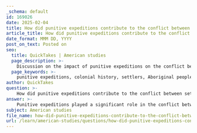 ```yaml
---
_schema: default
id: 169026
date: 2025-02-04
title: How did punitive expeditions contribute to the conflict between settlers and Aboriginal people during colonial history?
article_title: How did punitive expeditions contribute to the conflict between settlers and Aboriginal people during colonial history?
date_format: MMM DD, YYYY
post_on_text: Posted on
seo:
  title: QuickTakes | American studies
  page_description: >-
    Discussion on the impact of punitive expeditions on the conflict between settlers and Aboriginal people during colonial history, focusing on violence, loss of life, and the lasting effects on cultural identity and historical narratives.
  page_keywords: >-
    punitive expeditions, colonial history, settlers, Aboriginal people, violence, retribution, Coniston Massacre, Warlpiri Aborigines, fear, mistrust, memorialization, historical narratives, Indigenous communities, La Grange Massacre, counter-statements, reconciliation
author: QuickTakes
question: >-
    How did punitive expeditions contribute to the conflict between settlers and Aboriginal people during colonial history?
answer: >-
    Punitive expeditions played a significant role in the conflict between settlers and Aboriginal people during colonial history, primarily through acts of violence and retribution that escalated tensions and led to widespread loss of life among Indigenous communities.\n\nThese expeditions were often initiated in response to perceived threats or attacks on settlers, such as the killing of pastoralists or their livestock. For instance, the Coniston Massacre in 1928 was a direct result of the murder of a white man, Fred Brooks, which led to a series of punitive revenge expeditions. During these expeditions, it is estimated that around 70 Warlpiri Aborigines were killed as a result of the settlers' retaliatory actions. This cycle of violence not only resulted in immediate casualties but also instilled a deep sense of fear and mistrust between the two groups.\n\nThe punitive expeditions were characterized by their indiscriminate nature, often targeting innocent Aboriginal people rather than those directly responsible for the initial conflict. This is evident in the memorials that have been erected to commemorate these events, which highlight the one-sided narratives that often glorified the settlers while neglecting the rights and perspectives of Aboriginal people. For example, the original plaque at the La Grange Massacre site described the events from the viewpoint of the white settlers, failing to acknowledge the provocations that led to the violence or the right of Aboriginal people to defend their land.\n\nMoreover, the memorialization of these events has been contentious, reflecting ongoing conflicts over historical narratives and the representation of Aboriginal experiences. The addition of counter-statements to memorials, such as the one at La Grange, illustrates the efforts of Aboriginal communities to reclaim their history and challenge the dominant colonial narratives that have long marginalized their perspectives.\n\nIn summary, punitive expeditions contributed to the conflict between settlers and Aboriginal people by perpetuating cycles of violence, instilling fear, and leading to significant loss of life among Indigenous populations. These actions not only shaped the immediate historical landscape but also left lasting impacts on the cultural identity and historical narratives of Aboriginal communities, which continue to be contested in contemporary discussions around memorialization and reconciliation.
subject: American studies
file_name: how-did-punitive-expeditions-contribute-to-the-conflict-between-settlers-and-aboriginal-people-during-colonial-history.md
url: /learn/american-studies/questions/how-did-punitive-expeditions-contribute-to-the-conflict-between-settlers-and-aboriginal-people-during-colonial-history
---
```


&nbsp;